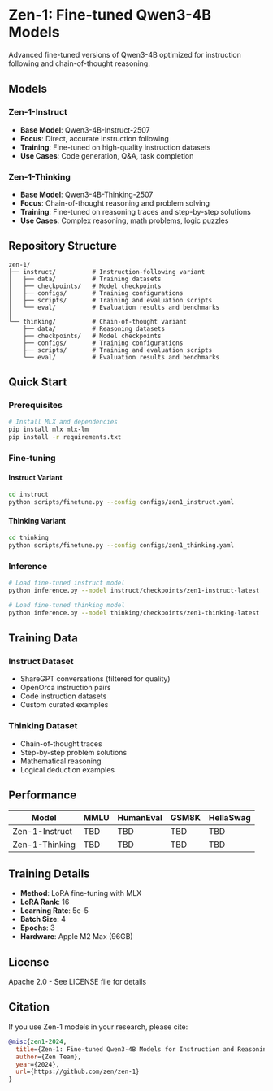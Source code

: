 # Zen-1: Fine-tuned Qwen3-4B Models

Advanced fine-tuned versions of Qwen3-4B optimized for instruction following and chain-of-thought reasoning.

## Models

### Zen-1-Instruct
- **Base Model**: Qwen3-4B-Instruct-2507
- **Focus**: Direct, accurate instruction following
- **Training**: Fine-tuned on high-quality instruction datasets
- **Use Cases**: Code generation, Q&A, task completion

### Zen-1-Thinking
- **Base Model**: Qwen3-4B-Thinking-2507
- **Focus**: Chain-of-thought reasoning and problem solving
- **Training**: Fine-tuned on reasoning traces and step-by-step solutions
- **Use Cases**: Complex reasoning, math problems, logic puzzles

## Repository Structure

```
zen-1/
├── instruct/          # Instruction-following variant
│   ├── data/          # Training datasets
│   ├── checkpoints/   # Model checkpoints
│   ├── configs/       # Training configurations
│   ├── scripts/       # Training and evaluation scripts
│   └── eval/          # Evaluation results and benchmarks
│
└── thinking/          # Chain-of-thought variant
    ├── data/          # Reasoning datasets
    ├── checkpoints/   # Model checkpoints
    ├── configs/       # Training configurations
    ├── scripts/       # Training and evaluation scripts
    └── eval/          # Evaluation results and benchmarks
```

## Quick Start

### Prerequisites
```bash
# Install MLX and dependencies
pip install mlx mlx-lm
pip install -r requirements.txt
```

### Fine-tuning

#### Instruct Variant
```bash
cd instruct
python scripts/finetune.py --config configs/zen1_instruct.yaml
```

#### Thinking Variant
```bash
cd thinking
python scripts/finetune.py --config configs/zen1_thinking.yaml
```

### Inference
```bash
# Load fine-tuned instruct model
python inference.py --model instruct/checkpoints/zen1-instruct-latest

# Load fine-tuned thinking model
python inference.py --model thinking/checkpoints/zen1-thinking-latest
```

## Training Data

### Instruct Dataset
- ShareGPT conversations (filtered for quality)
- OpenOrca instruction pairs
- Code instruction datasets
- Custom curated examples

### Thinking Dataset
- Chain-of-thought traces
- Step-by-step problem solutions
- Mathematical reasoning
- Logical deduction examples

## Performance

| Model | MMLU | HumanEval | GSM8K | HellaSwag |
|-------|------|-----------|--------|-----------|
| Zen-1-Instruct | TBD | TBD | TBD | TBD |
| Zen-1-Thinking | TBD | TBD | TBD | TBD |

## Training Details

- **Method**: LoRA fine-tuning with MLX
- **LoRA Rank**: 16
- **Learning Rate**: 5e-5
- **Batch Size**: 4
- **Epochs**: 3
- **Hardware**: Apple M2 Max (96GB)

## License

Apache 2.0 - See LICENSE file for details

## Citation

If you use Zen-1 models in your research, please cite:
```bibtex
@misc{zen1-2024,
  title={Zen-1: Fine-tuned Qwen3-4B Models for Instruction and Reasoning},
  author={Zen Team},
  year={2024},
  url={https://github.com/zen/zen-1}
}
```